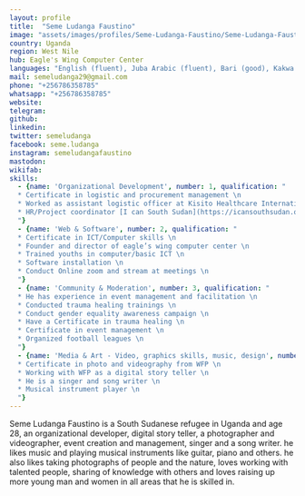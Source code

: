 ```yaml
---
layout: profile
title:  "Seme Ludanga Faustino"
image: "assets/images/profiles/Seme-Ludanga-Faustino/Seme-Ludanga-Faustino.jpg"
country: Uganda
region: West Nile
hub: Eagle's Wing Computer Center
languages: "English (fluent), Juba Arabic (fluent), Bari (good), Kakwa (fluent)"
mail: semeludanga29@gmail.com
phone: "+256786358785"
whatsapp: "+256786358785"
website: 
telegram: 
github: 
linkedin: 
twitter: semeludanga
facebook: seme.ludanga
instagram: semeludangafaustino
mastodon: 
wikifab:
skills:
  - {name: 'Organizational Development', number: 1, qualification: "
  * Certificate in logistic and procurement management \n
  * Worked as assistant logistic officer at Kisito Healthcare International \n
  * HR/Project coordinator [I can South Sudan](https://icansouthsudan.org)\n
  "}
  - {name: 'Web & Software', number: 2, qualification: "
  * Certificate in ICT/Computer skills \n
  * Founder and director of eagle’s wing computer center \n
  * Trained youths in computer/basic ICT \n
  * Software installation \n
  * Conduct Online zoom and stream at meetings \n
  "}
  - {name: 'Community & Moderation', number: 3, qualification: "
  * He has experience in event management and facilitation \n
  * Conducted trauma healing trainings \n
  * Conduct gender equality awareness campaign \n
  * Have a Certificate in trauma healing \n
  * Certificate in event management \n
  * Organized football leagues \n
  "}
  - {name: 'Media & Art - Video, graphics skills, music, design', number: 4, qualification: "
  * Certificate in photo and videography from WFP \n
  * Working with WFP as a digital story teller \n
  * He is a singer and song writer \n
  * Musical instrument player \n
  "}
---
```

Seme Ludanga Faustino is a South Sudanese refugee in Uganda and age 28, an organizational developer, digital story teller, a photographer and videographer, event creation and management, singer and a song writer. he likes music and playing musical instruments like guitar, piano and others. he also likes taking photographs of people and the nature, loves working with talented people, sharing of knowledge with others and loves raising up more young man and women in all areas that he is skilled in.

